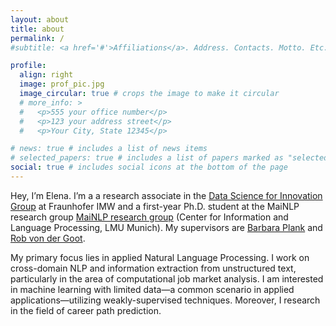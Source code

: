 ```yaml
---
layout: about
title: about
permalink: /
#subtitle: <a href='#'>Affiliations</a>. Address. Contacts. Motto. Etc.

profile:
  align: right
  image: prof_pic.jpg
  image_circular: true # crops the image to make it circular
  # more_info: >
  #   <p>555 your office number</p>
  #   <p>123 your address street</p>
  #   <p>Your City, State 12345</p>

# news: true # includes a list of news items
# selected_papers: true # includes a list of papers marked as "selected={true}"
social: true # includes social icons at the bottom of the page
---
```

Hey, I’m Elena. I’m a a research associate in the <a href="https://www.imw.fraunhofer.de/en/research/regional-development-innovation/data-science-for-innovation.html">Data Science for Innovation Group</a> at Fraunhofer IMW 
      and a first-year Ph.D. student at the MaiNLP research group <a href="https://mainlp.github.io/">MaiNLP research group</a> 
      (Center for Information and Language Processing, LMU Munich). My supervisors are <a href="https://bplank.github.io/">Barbara Plank</a> 
       and <a href="https://robvanderg.github.io/">Rob von der Goot</a>.
      

My primary focus lies in applied Natural Language Processing. I work on cross-domain NLP and information extraction from unstructured text, particularly in the area of computational job market analysis. I am interested in machine learning with limited data—a common scenario in applied applications—utilizing  weakly-supervised techniques. Moreover, I research in the field of career path prediction.

<!-- Write your biography here. Tell the world about yourself. Link to your favorite [subreddit](http://reddit.com). You can put a picture in, too. The code is already in, just name your picture `prof_pic.jpg` and put it in the `img/` folder.

Put your address / P.O. box / other info right below your picture. You can also disable any of these elements by editing `profile` property of the YAML header of your `_pages/about.md`. Edit `_bibliography/papers.bib` and Jekyll will render your [publications page](/al-folio/publications/) automatically.

Link to your social media connections, too. This theme is set up to use [Font Awesome icons](https://fontawesome.com/) and [Academicons](https://jpswalsh.github.io/academicons/), like the ones below. Add your Facebook, Twitter, LinkedIn, Google Scholar, or just disable all of them. -->
